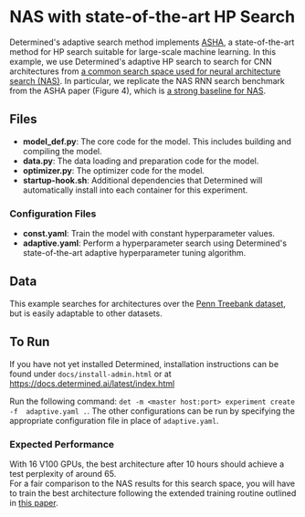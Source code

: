 # NAS with state-of-the-art HP Search

Determined's adaptive search method implements [ASHA](https://arxiv.org/pdf/1810.05934.pdf),
a state-of-the-art method for HP search suitable for large-scale machine learning. In this example,
we use Determined's adaptive HP search to search for CNN architectures from [a common search space
used for neural architecture search (NAS)](https://arxiv.org/abs/1806.09055). In particular, we replicate
the NAS RNN search benchmark from the ASHA paper (Figure 4), which is [a strong baseline
for NAS](https://arxiv.org/abs/1902.07638).

## Files

- **model_def.py**: The core code for the model. This includes building and compiling the model.
- **data.py**: The data loading and preparation code for the model.
- **optimizer.py**: The optimizer code for the model.
- **startup-hook.sh**: Additional dependencies that Determined will automatically install into each container for this experiment.

### Configuration Files

- **const.yaml**: Train the model with constant hyperparameter values.
- **adaptive.yaml**: Perform a hyperparameter search using Determined's state-of-the-art adaptive hyperparameter tuning algorithm.

## Data

This example searches for architectures over the [Penn Treebank
dataset](https://pytorchnlp.readthedocs.io/en/latest/_modules/torchnlp/datasets/penn_treebank.html),
but is easily adaptable to other datasets.

## To Run

If you have not yet installed Determined, installation instructions can be found
under `docs/install-admin.html` or at https://docs.determined.ai/latest/index.html

Run the following command: `det -m <master host:port> experiment create -f 
adaptive.yaml .`. The other configurations can be run by specifying the appropriate
configuration file in place of `adaptive.yaml`.

### Expected Performance

With 16 V100 GPUs, the best architecture after 10 hours should achieve a test perplexity of around 65.  
For a fair comparison to the NAS results for this search space, you will have to train the best architecture
following the extended training routine outlined in [this paper](https://arxiv.org/abs/1806.09055).
